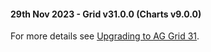 #### 29th Nov 2023 - Grid v31.0.0 (Charts v9.0.0)

For more details see [Upgrading to AG Grid 31](https://www.ag-grid.com/javascript-data-grid/upgrading-to-ag-grid-31/).
